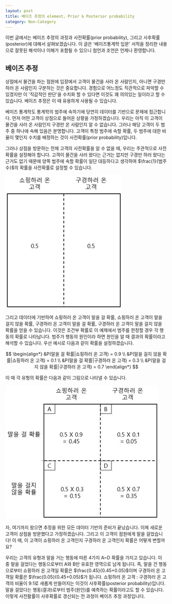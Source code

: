 ```yaml
---
layout: post
title: 베이즈 추정의 element, Prior & Posterior probability
category: Non-Category
---
```


이번 글에서는 베이즈 추정의 과정과 사전확률(prior probability), 그리고 사후확률(posterior)에 대해서 살펴보겠습니다.
이 글은 '베이즈통계학 입문' 서적을 정리한 내용으로 잘못된 해석이나 이해가 포함될 수 있으니 첨언과 조언은 언제나 환영합니다.
  
## 베이즈 추정

상점에서 물건을 파는 점원에 입장에서 고객이 물건을 사러 온 사람인지, 아니면 구경만 하러 온 사람인지 구분하는 것은 중요합니다.
경험으로 어느정도 직관적으로 파악할 수 있겠지만 이 '직감적인 판단'을 수치화 할 수 있다면 이것도 꽤 의의있는 일이라고 할 수 있습니다.
베이즈 추정은 이 때 유용하게 사용될 수 있습니다.

베이즈 통계학도 통계학의 범주에 속하기에 당연히 데이터를 기반으로 문제에 접근합니다.
먼저 어떤 고객이 상점으로 들어온 상황을 가정하겠습니다.
우리는 아직 이 고객이 물건을 사러 온 사람인지 구경만 온 사람인지 알 수 없습니다.
그러나 해당 고객이 두 범주 중 하나에 속해 있음은 분명합니다.
고객이 특정 범주에 속할 확률, 두 범주에 대한 비율이 몇인지 수치를 배정하는 것이 사전확률(prior probability)입니다.

그러나 상점을 방문하는 전체 고객의 사전확률을 알 수 없을 때, 우리는 주관적으로 사전확률을 설정해야 합니다.
고객이 물건을 사러 왔다는 근거는 없지만 구경만 하러 왔다는 근거도 없기 때문에 양쪽 범주에 속할 확률이 일단 대등하다고 생각하여 $\frac{1}{범주 수}$의 확률을 사전확률로 설정할 수 있습니다. 

![](/public/img/prior_posterior_figure1.JPG "Figure1 of Prior & Posterior probability")

그리고 데이터에 기반하여 쇼핑하러 온 고객이 말을 걸 확률, 쇼핑하러 온 고객이 말을 걸지 않을 확률, 구경하러 온 고객이 말을 걸 확률, 구경하러 온 고객이 말을 걸지 않을 확률을 얻을 수 있습니다.
이것은 조건부 확률로 이 예제에서 범주를 한정할 경우 각 행동의 확률로 나타납니다.
범주가 행동의 원인이라 하면 원인을 알 때 결과의 확률이라고 해석할 수 있습니다.
우선 예시로 다음과 같이 확률을 설정하겠습니다.

$$
\begin{align*}
&P(말을 걸 확률|쇼핑하러 온 고객) = 0.9 \\
&P(말을 걸지 않을 확률|쇼핑하러 온 고객) = 0.1 \\
&P(말을 걸 확률|구경하러 온 고객) = 0.3 \\
&P(말을 걸지 않을 확률|구경하러 온 고객) = 0.7
\end{align*}
$$

이 때 각 유형의 확률은 다음과 같이 그림으로 나타낼 수 있습니다.   

![](/public/img/prior_posterior_figure2.JPG "Figure2 of Prior & Posterior probability")

자, 여기까지 왔으면 추정을 위한 모든 데이터 기반의 준비가 끝났습니다.
이제 새로운 고객이 상점을 방문했다고 가정하겠습니다.
그리고 이 고객이 점원에게 말을 걸었습니다!
이 때, 이 고객이 쇼핑하러 온 고객인지 구경하러 온 고객인지 확률은 어떻게 변할까요?

우리는 고객의 유형과 말을 거는 행동에 따른 4가지 A~D 확률을 가지고 있습니다.
이 중 말을 걸었다는 행동으로부터 A와 B만 유효한 영역으로 남게 됩니다.
즉, 말을 건 행동으로부터 쇼핑하러 온 고객일 확률은 $\frac{0.45}{0.45+0.05}$이며 구경하러 온 고객일 확률은 $\frac{0.05}{0.45+0.05}$가 됩니다.
쇼핑하러 온 고객 : 구경하러 온 고객의 비율이 9:1로 새롭게 만들어지는 이것이 사후확률(posterior probability)입니다.
말을 걸었다는 행동(결과)로부터 범주(원인)를 예측하는 확률이라고도 할 수 있습니다.
이렇게 사전활률이 사후확률로 갱신되는 전 과정이 베이즈 추정 과정입니다.

